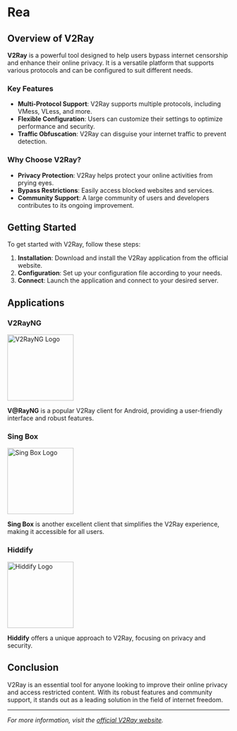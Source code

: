 # Rea

## **Overview of V2Ray**

**V2Ray** is a powerful tool designed to help users bypass internet censorship and enhance their online privacy. It is a versatile platform that supports various protocols and can be configured to suit different needs. 

### **Key Features**

- **Multi-Protocol Support**: V2Ray supports multiple protocols, including VMess, VLess, and more.
- **Flexible Configuration**: Users can customize their settings to optimize performance and security.
- **Traffic Obfuscation**: V2Ray can disguise your internet traffic to prevent detection.

### **Why Choose V2Ray?**

- **Privacy Protection**: V2Ray helps protect your online activities from prying eyes.
- **Bypass Restrictions**: Easily access blocked websites and services.
- **Community Support**: A large community of users and developers contributes to its ongoing improvement.

## **Getting Started**

To get started with V2Ray, follow these steps:

1. **Installation**: Download and install the V2Ray application from the official website.
2. **Configuration**: Set up your configuration file according to your needs.
3. **Connect**: Launch the application and connect to your desired server.

## **Applications**

### **V2RayNG**

<img src="https://www.doprax.com/wp-content/uploads/2023/07/V2ray-logo-white.svg" alt="V2RayNG Logo" width="150" />

**V@RayNG** is a popular V2Ray client for Android, providing a user-friendly interface and robust features.

### **Sing Box**

<img src="https://sing-box.sagernet.org/assets/icon.svg" alt="Sing Box Logo" width="150" />

**Sing Box** is another excellent client that simplifies the V2Ray experience, making it accessible for all users.

### **Hiddify**

<img src="https://avatars.githubusercontent.com/u/126981719?s=200&v=4" alt="Hiddify Logo" width="150" />

**Hiddify** offers a unique approach to V2Ray, focusing on privacy and security.

## **Conclusion**

V2Ray is an essential tool for anyone looking to improve their online privacy and access restricted content. With its robust features and community support, it stands out as a leading solution in the field of internet freedom.

---

*For more information, visit the [official V2Ray website](https://www.v2ray.com).*
